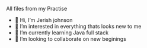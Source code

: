 All files from my Practise

- 👋 Hi, I’m Jerish johnson
- 👀 I’m interested in everything thats looks new to me
- 🌱 I’m currently learning  Java full stack
- 💞️ I’m looking to collaborate on new beginings

<!---
jeripro304/jeripro304 is a ✨ special ✨ repository because its `README.md` (this file) appears on your GitHub profile.
You can click the Preview link to take a look at your changes.
--->
